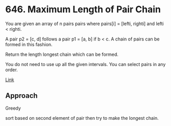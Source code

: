 # 646. Maximum Length of Pair Chain

You are given an array of n pairs pairs where pairs[i] = [lefti, righti] and lefti < righti.

A pair p2 = [c, d] follows a pair p1 = [a, b] if b < c. A chain of pairs can be formed in this fashion.

Return the length longest chain which can be formed.

You do not need to use up all the given intervals. You can select pairs in any order.

[Link](https://leetcode.com/problems/maximum-length-of-pair-chain/description/)

## Approach

Greedy

sort based on second element of pair then try to make the longest chain.